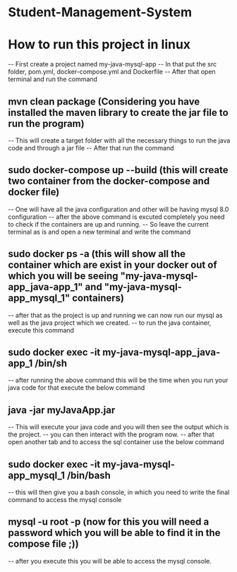 # Student-Management-System
# How to run this project in linux

-- First create a project named my-java-mysql-app
-- In that put the src folder, pom.yml, docker-compose.yml and Dockerfile
-- After that open terminal and run the command
  ## mvn clean package (Considering you have installed the maven library to create the jar file to run the program)
-- This will create a target folder with all the necessary things to run the java code and through a jar file
-- After that run the command
  ## sudo docker-compose up --build (this will create two container from the docker-compose and docker file)
-- One will have all the java configuration and other will be having mysql 8.0 configuration
-- after the above command is excuted completely you need to check if the containers are up and running.
-- So leave the current terminal as is and open a new terminal and write the command
  ## sudo docker ps -a (this will show all the container which are exist in your docker out of which you will be seeing "my-java-mysql-app_java-app_1" and "my-java-mysql-app_mysql_1" containers)
-- after that as the project is up and running we can now run our mysql as well as the java project which we created.
-- to run the java container, execute this command
  ## sudo docker exec -it my-java-mysql-app_java-app_1 /bin/sh
-- after running the above command this will be the time when you run your java code for that execute the below command
  ## java -jar myJavaApp.jar
-- This will execute your java code and you will then see the output which is the project.
-- you can then interact with the program now.
-- after that open another tab and to access the sql container use the below command
  ## sudo docker exec -it my-java-mysql-app_mysql_1 /bin/bash
-- this will then give you a bash console, in which you need to write the final command to access the mysql console
  ## mysql -u root -p (now for this you will need a password which you will be able to find it in the compose file ;))
-- after you execute this you will be able to access the mysql console.
